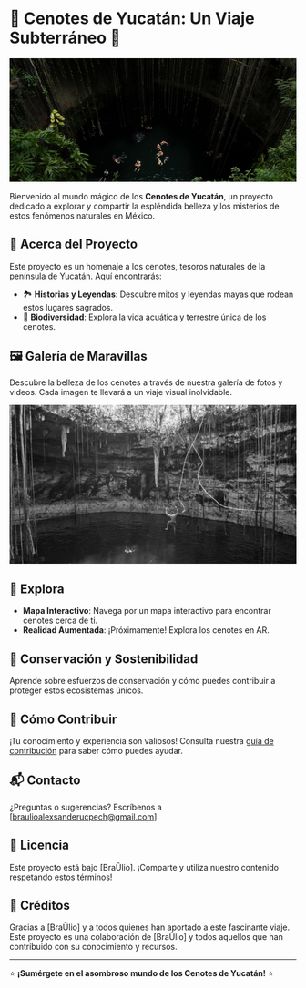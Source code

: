 # 🌊 Cenotes de Yucatán: Un Viaje Subterráneo 🌊

![Banner con imágenes de cenotes](/src/img/terceImg.jpg)

Bienvenido al mundo mágico de los **Cenotes de Yucatán**, un proyecto dedicado a explorar y compartir la espléndida belleza y los misterios de estos fenómenos naturales en México.

## 📜 Acerca del Proyecto

Este proyecto es un homenaje a los cenotes, tesoros naturales de la península de Yucatán. Aquí encontrarás:

- 🏞️ **Historias y Leyendas**: Descubre mitos y leyendas mayas que rodean estos lugares sagrados.
- 🐠 **Biodiversidad**: Explora la vida acuática y terrestre única de los cenotes.

## 🖼️ Galería de Maravillas

Descubre la belleza de los cenotes a través de nuestra galería de fotos y videos. Cada imagen te llevará a un viaje visual inolvidable.

![Galería de imágenes de cenotes](/src/img/secondPartImg.jpg)

## 🧭 Explora

- **Mapa Interactivo**: Navega por un mapa interactivo para encontrar cenotes cerca de ti.
- **Realidad Aumentada**: ¡Próximamente! Explora los cenotes en AR.

## 🌱 Conservación y Sostenibilidad

Aprende sobre esfuerzos de conservación y cómo puedes contribuir a proteger estos ecosistemas únicos.

## 🤝 Cómo Contribuir

¡Tu conocimiento y experiencia son valiosos! Consulta nuestra [guía de contribución](LINK_A_LA_GUIA_DE_CONTRIBUCION) para saber cómo puedes ayudar.

## 📬 Contacto

¿Preguntas o sugerencias? Escríbenos a [braulioalexsanderucpech@gmail.com].

## 📜 Licencia

Este proyecto está bajo [BraŨlio]. ¡Comparte y utiliza nuestro contenido respetando estos términos!

## 🌟 Créditos

Gracias a [BraŨlio] y a todos quienes han aportado a este fascinante viaje.
Este proyecto es una colaboración de [BraŨlio] y todos aquellos que han contribuido con su conocimiento y recursos.

---

⭐️ **¡Sumérgete en el asombroso mundo de los Cenotes de Yucatán!** ⭐️
